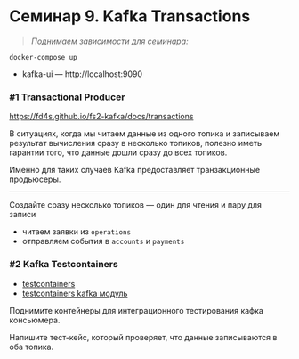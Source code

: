 # Семинар 9. Kafka Transactions

> _Поднимаем зависимости для семинара:_

```shell
docker-compose up
```

- kafka-ui — http://localhost:9090

### #1 Transactional Producer

https://fd4s.github.io/fs2-kafka/docs/transactions

В ситуациях, когда мы читаем данные из одного топика и записываем результат вычисления сразу в несколько топиков,
полезно иметь гарантии того, что данные дошли сразу до всех топиков.

Именно для таких случаев Kafka предоставляет транзакционные продьюсеры.

---

Создайте сразу несколько топиков — один для чтения и пару для записи

- читаем заявки из `operations`
- отправляем события в `accounts` и `payments`

### #2 Kafka Testcontainers

- [testcontainers](https://github.com/testcontainers/testcontainers-scala/)
- [testcontainers kafka модуль](https://github.com/testcontainers/testcontainers-scala/blob/master/modules/kafka/src/main/scala/com/dimafeng/testcontainers/KafkaContainer.scala)

Поднимите контейнеры для интеграционного тестирования кафка консьюмера.

Напишите тест-кейс, который проверяет, что данные записываются в оба топика.

